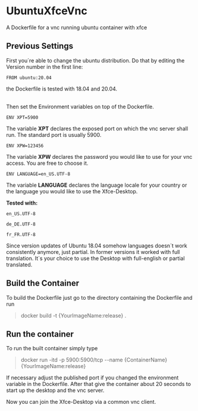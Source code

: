 # UbuntuXfceVnc
A Dockerfile for a vnc running ubuntu container with xfce


## Previous Settings
First you´re able to change the ubuntu distribution. Do that by editing the Version number in the first line:

`FROM ubuntu:20.04`

the Dockerfile is tested with 18.04 and 20.04. <br><br>

Then set the Environment variables on top of the Dockerfile.

`ENV XPT=5900`

The variable **XPT** declares the exposed port on which the vnc server shall run. The standard port is usually 5900. 

`ENV XPW=123456`

The variable **XPW** declares the password you would like to use for your vnc access. You are free to choose it.

`ENV LANGUAGE=en_US.UTF-8`

The variable **LANGUAGE** declares the language locale for your country or the language you would like to use the Xfce-Desktop.

**Tested with:**

`en_US.UTF-8`

`de_DE.UTF-8`

`fr_FR.UTF-8`

Since version updates of Ubuntu 18.04 somehow languages doesn´t work consistently anymore, just partial. In former versions it worked with full translation. It´s your choice to use the Desktop with full-english or partial translated.

## Build the Container

To build the Dockerfile just go to the directory containing the Dockerfile and run

> docker build -t {YourImageName:release} . 

## Run the container

To run the built container simply type

> docker run -itd -p 5900:5900/tcp --name {ContainerName} {YourImageName:release}

If necessary adjust the published port if you changed the environment variable in the Dockerfile.
After that give the container about 20 seconds to start up the desktop and the vnc server.

Now you can join the Xfce-Desktop via a common vnc client.
